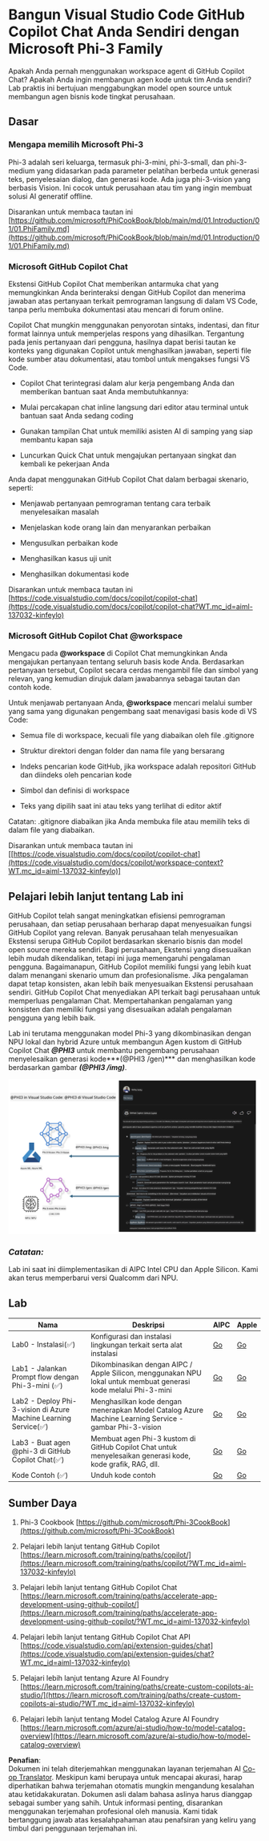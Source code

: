<!--
CO_OP_TRANSLATOR_METADATA:
{
  "original_hash": "00b7a699de8ac405fa821f4c0f7fc0ab",
  "translation_date": "2025-07-17T03:42:14+00:00",
  "source_file": "md/02.Application/02.Code/Phi3/VSCodeExt/README.md",
  "language_code": "id"
}
-->
# **Bangun Visual Studio Code GitHub Copilot Chat Anda Sendiri dengan Microsoft Phi-3 Family**

Apakah Anda pernah menggunakan workspace agent di GitHub Copilot Chat? Apakah Anda ingin membangun agen kode untuk tim Anda sendiri? Lab praktis ini bertujuan menggabungkan model open source untuk membangun agen bisnis kode tingkat perusahaan.

## **Dasar**

### **Mengapa memilih Microsoft Phi-3**

Phi-3 adalah seri keluarga, termasuk phi-3-mini, phi-3-small, dan phi-3-medium yang didasarkan pada parameter pelatihan berbeda untuk generasi teks, penyelesaian dialog, dan generasi kode. Ada juga phi-3-vision yang berbasis Vision. Ini cocok untuk perusahaan atau tim yang ingin membuat solusi AI generatif offline.

Disarankan untuk membaca tautan ini [https://github.com/microsoft/PhiCookBook/blob/main/md/01.Introduction/01/01.PhiFamily.md](https://github.com/microsoft/PhiCookBook/blob/main/md/01.Introduction/01/01.PhiFamily.md)

### **Microsoft GitHub Copilot Chat**

Ekstensi GitHub Copilot Chat memberikan antarmuka chat yang memungkinkan Anda berinteraksi dengan GitHub Copilot dan menerima jawaban atas pertanyaan terkait pemrograman langsung di dalam VS Code, tanpa perlu membuka dokumentasi atau mencari di forum online.

Copilot Chat mungkin menggunakan penyorotan sintaks, indentasi, dan fitur format lainnya untuk memperjelas respons yang dihasilkan. Tergantung pada jenis pertanyaan dari pengguna, hasilnya dapat berisi tautan ke konteks yang digunakan Copilot untuk menghasilkan jawaban, seperti file kode sumber atau dokumentasi, atau tombol untuk mengakses fungsi VS Code.

- Copilot Chat terintegrasi dalam alur kerja pengembang Anda dan memberikan bantuan saat Anda membutuhkannya:

- Mulai percakapan chat inline langsung dari editor atau terminal untuk bantuan saat Anda sedang coding

- Gunakan tampilan Chat untuk memiliki asisten AI di samping yang siap membantu kapan saja

- Luncurkan Quick Chat untuk mengajukan pertanyaan singkat dan kembali ke pekerjaan Anda

Anda dapat menggunakan GitHub Copilot Chat dalam berbagai skenario, seperti:

- Menjawab pertanyaan pemrograman tentang cara terbaik menyelesaikan masalah

- Menjelaskan kode orang lain dan menyarankan perbaikan

- Mengusulkan perbaikan kode

- Menghasilkan kasus uji unit

- Menghasilkan dokumentasi kode

Disarankan untuk membaca tautan ini [https://code.visualstudio.com/docs/copilot/copilot-chat](https://code.visualstudio.com/docs/copilot/copilot-chat?WT.mc_id=aiml-137032-kinfeylo)

### **Microsoft GitHub Copilot Chat @workspace**

Mengacu pada **@workspace** di Copilot Chat memungkinkan Anda mengajukan pertanyaan tentang seluruh basis kode Anda. Berdasarkan pertanyaan tersebut, Copilot secara cerdas mengambil file dan simbol yang relevan, yang kemudian dirujuk dalam jawabannya sebagai tautan dan contoh kode.

Untuk menjawab pertanyaan Anda, **@workspace** mencari melalui sumber yang sama yang digunakan pengembang saat menavigasi basis kode di VS Code:

- Semua file di workspace, kecuali file yang diabaikan oleh file .gitignore

- Struktur direktori dengan folder dan nama file yang bersarang

- Indeks pencarian kode GitHub, jika workspace adalah repositori GitHub dan diindeks oleh pencarian kode

- Simbol dan definisi di workspace

- Teks yang dipilih saat ini atau teks yang terlihat di editor aktif

Catatan: .gitignore diabaikan jika Anda membuka file atau memilih teks di dalam file yang diabaikan.

Disarankan untuk membaca tautan ini [[https://code.visualstudio.com/docs/copilot/copilot-chat](https://code.visualstudio.com/docs/copilot/workspace-context?WT.mc_id=aiml-137032-kinfeylo)]

## **Pelajari lebih lanjut tentang Lab ini**

GitHub Copilot telah sangat meningkatkan efisiensi pemrograman perusahaan, dan setiap perusahaan berharap dapat menyesuaikan fungsi GitHub Copilot yang relevan. Banyak perusahaan telah menyesuaikan Ekstensi serupa GitHub Copilot berdasarkan skenario bisnis dan model open source mereka sendiri. Bagi perusahaan, Ekstensi yang disesuaikan lebih mudah dikendalikan, tetapi ini juga memengaruhi pengalaman pengguna. Bagaimanapun, GitHub Copilot memiliki fungsi yang lebih kuat dalam menangani skenario umum dan profesionalisme. Jika pengalaman dapat tetap konsisten, akan lebih baik menyesuaikan Ekstensi perusahaan sendiri. GitHub Copilot Chat menyediakan API terkait bagi perusahaan untuk memperluas pengalaman Chat. Mempertahankan pengalaman yang konsisten dan memiliki fungsi yang disesuaikan adalah pengalaman pengguna yang lebih baik.

Lab ini terutama menggunakan model Phi-3 yang dikombinasikan dengan NPU lokal dan hybrid Azure untuk membangun Agen kustom di GitHub Copilot Chat ***@PHI3*** untuk membantu pengembang perusahaan menyelesaikan generasi kode***(@PHI3 /gen)*** dan menghasilkan kode berdasarkan gambar ***(@PHI3 /img)***.

![PHI3](../../../../../../../translated_images/cover.1017ebc9a7c46d095fe0b942687287803c03933d2d1d439d14e10fa1442a864d.id.png)

### ***Catatan:***

Lab ini saat ini diimplementasikan di AIPC Intel CPU dan Apple Silicon. Kami akan terus memperbarui versi Qualcomm dari NPU.

## **Lab**

| Nama | Deskripsi | AIPC | Apple |
| ------------ | ----------- | -------- |-------- |
| Lab0 - Instalasi(✅) | Konfigurasi dan instalasi lingkungan terkait serta alat instalasi | [Go](./HOL/AIPC/01.Installations.md) |[Go](./HOL/Apple/01.Installations.md) |
| Lab1 - Jalankan Prompt flow dengan Phi-3-mini (✅) | Dikombinasikan dengan AIPC / Apple Silicon, menggunakan NPU lokal untuk membuat generasi kode melalui Phi-3-mini | [Go](./HOL/AIPC/02.PromptflowWithNPU.md) |  [Go](./HOL/Apple/02.PromptflowWithMLX.md) |
| Lab2 - Deploy Phi-3-vision di Azure Machine Learning Service(✅) | Menghasilkan kode dengan menerapkan Model Catalog Azure Machine Learning Service - gambar Phi-3-vision | [Go](./HOL/AIPC/03.DeployPhi3VisionOnAzure.md) |[Go](./HOL/Apple/03.DeployPhi3VisionOnAzure.md) |
| Lab3 - Buat agen @phi-3 di GitHub Copilot Chat(✅)  | Membuat agen Phi-3 kustom di GitHub Copilot Chat untuk menyelesaikan generasi kode, kode grafik, RAG, dll. | [Go](./HOL/AIPC/04.CreatePhi3AgentInVSCode.md) | [Go](./HOL/Apple/04.CreatePhi3AgentInVSCode.md) |
| Kode Contoh (✅)  | Unduh kode contoh | [Go](../../../../../../../code/07.Lab/01/AIPC) | [Go](../../../../../../../code/07.Lab/01/Apple) |

## **Sumber Daya**

1. Phi-3 Cookbook [https://github.com/microsoft/Phi-3CookBook](https://github.com/microsoft/Phi-3CookBook)

2. Pelajari lebih lanjut tentang GitHub Copilot [https://learn.microsoft.com/training/paths/copilot/](https://learn.microsoft.com/training/paths/copilot/?WT.mc_id=aiml-137032-kinfeylo)

3. Pelajari lebih lanjut tentang GitHub Copilot Chat [https://learn.microsoft.com/training/paths/accelerate-app-development-using-github-copilot/](https://learn.microsoft.com/training/paths/accelerate-app-development-using-github-copilot/?WT.mc_id=aiml-137032-kinfeylo)

4. Pelajari lebih lanjut tentang GitHub Copilot Chat API [https://code.visualstudio.com/api/extension-guides/chat](https://code.visualstudio.com/api/extension-guides/chat?WT.mc_id=aiml-137032-kinfeylo)

5. Pelajari lebih lanjut tentang Azure AI Foundry [https://learn.microsoft.com/training/paths/create-custom-copilots-ai-studio/](https://learn.microsoft.com/training/paths/create-custom-copilots-ai-studio/?WT.mc_id=aiml-137032-kinfeylo)

6. Pelajari lebih lanjut tentang Model Catalog Azure AI Foundry [https://learn.microsoft.com/azure/ai-studio/how-to/model-catalog-overview](https://learn.microsoft.com/azure/ai-studio/how-to/model-catalog-overview)

**Penafian**:  
Dokumen ini telah diterjemahkan menggunakan layanan terjemahan AI [Co-op Translator](https://github.com/Azure/co-op-translator). Meskipun kami berupaya untuk mencapai akurasi, harap diperhatikan bahwa terjemahan otomatis mungkin mengandung kesalahan atau ketidakakuratan. Dokumen asli dalam bahasa aslinya harus dianggap sebagai sumber yang sahih. Untuk informasi penting, disarankan menggunakan terjemahan profesional oleh manusia. Kami tidak bertanggung jawab atas kesalahpahaman atau penafsiran yang keliru yang timbul dari penggunaan terjemahan ini.